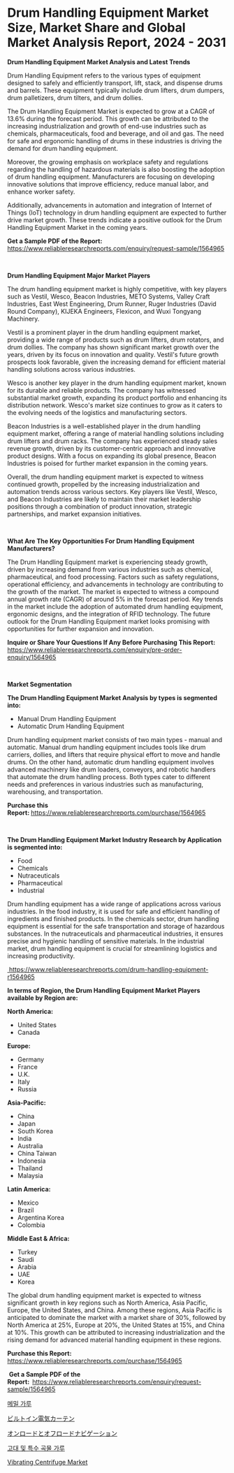 <p><h1>Drum Handling Equipment Market Size, Market Share and Global Market Analysis Report, 2024 - 2031</h1></p><p><strong>Drum Handling Equipment Market Analysis and Latest Trends</strong></p>
<p><p>Drum Handling Equipment refers to the various types of equipment designed to safely and efficiently transport, lift, stack, and dispense drums and barrels. These equipment typically include drum lifters, drum dumpers, drum palletizers, drum tilters, and drum dollies.</p><p>The Drum Handling Equipment Market is expected to grow at a CAGR of 13.6% during the forecast period. This growth can be attributed to the increasing industrialization and growth of end-use industries such as chemicals, pharmaceuticals, food and beverage, and oil and gas. The need for safe and ergonomic handling of drums in these industries is driving the demand for drum handling equipment.</p><p>Moreover, the growing emphasis on workplace safety and regulations regarding the handling of hazardous materials is also boosting the adoption of drum handling equipment. Manufacturers are focusing on developing innovative solutions that improve efficiency, reduce manual labor, and enhance worker safety.</p><p>Additionally, advancements in automation and integration of Internet of Things (IoT) technology in drum handling equipment are expected to further drive market growth. These trends indicate a positive outlook for the Drum Handling Equipment Market in the coming years.</p></p>
<p><strong>Get a Sample PDF of the Report:&nbsp;</strong> <a href="https://www.reliableresearchreports.com/enquiry/request-sample/1564965">https://www.reliableresearchreports.com/enquiry/request-sample/1564965</a></p>
<p>&nbsp;</p>
<p><strong>Drum Handling Equipment Major Market Players</strong></p>
<p><p>The drum handling equipment market is highly competitive, with key players such as Vestil, Wesco, Beacon Industries, METO Systems, Valley Craft Industries, East West Engineering, Drum Runner, Ruger Industries (David Round Company), KIJEKA Engineers, Flexicon, and Wuxi Tongyang Machinery.</p><p>Vestil is a prominent player in the drum handling equipment market, providing a wide range of products such as drum lifters, drum rotators, and drum dollies. The company has shown significant market growth over the years, driven by its focus on innovation and quality. Vestil's future growth prospects look favorable, given the increasing demand for efficient material handling solutions across various industries.</p><p>Wesco is another key player in the drum handling equipment market, known for its durable and reliable products. The company has witnessed substantial market growth, expanding its product portfolio and enhancing its distribution network. Wesco's market size continues to grow as it caters to the evolving needs of the logistics and manufacturing sectors.</p><p>Beacon Industries is a well-established player in the drum handling equipment market, offering a range of material handling solutions including drum lifters and drum racks. The company has experienced steady sales revenue growth, driven by its customer-centric approach and innovative product designs. With a focus on expanding its global presence, Beacon Industries is poised for further market expansion in the coming years.</p><p>Overall, the drum handling equipment market is expected to witness continued growth, propelled by the increasing industrialization and automation trends across various sectors. Key players like Vestil, Wesco, and Beacon Industries are likely to maintain their market leadership positions through a combination of product innovation, strategic partnerships, and market expansion initiatives.</p></p>
<p>&nbsp;</p>
<p><strong>What Are The Key Opportunities For Drum Handling Equipment Manufacturers?</strong></p>
<p><p>The Drum Handling Equipment market is experiencing steady growth, driven by increasing demand from various industries such as chemical, pharmaceutical, and food processing. Factors such as safety regulations, operational efficiency, and advancements in technology are contributing to the growth of the market. The market is expected to witness a compound annual growth rate (CAGR) of around 5% in the forecast period. Key trends in the market include the adoption of automated drum handling equipment, ergonomic designs, and the integration of RFID technology. The future outlook for the Drum Handling Equipment market looks promising with opportunities for further expansion and innovation.</p></p>
<p><strong>Inquire or Share Your Questions If Any Before Purchasing This Report:</strong> <a href="https://www.reliableresearchreports.com/enquiry/pre-order-enquiry/1564965">https://www.reliableresearchreports.com/enquiry/pre-order-enquiry/1564965</a></p>
<p>&nbsp;</p>
<p><strong>Market Segmentation</strong></p>
<p><strong>The Drum Handling Equipment Market Analysis by types is segmented into:</strong></p>
<p><ul><li>Manual Drum Handling Equipment</li><li>Automatic Drum Handling Equipment</li></ul></p>
<p><p>Drum handling equipment market consists of two main types - manual and automatic. Manual drum handling equipment includes tools like drum carriers, dollies, and lifters that require physical effort to move and handle drums. On the other hand, automatic drum handling equipment involves advanced machinery like drum loaders, conveyors, and robotic handlers that automate the drum handling process. Both types cater to different needs and preferences in various industries such as manufacturing, warehousing, and transportation.</p></p>
<p><strong>Purchase this Report:&nbsp;</strong><a href="https://www.reliableresearchreports.com/purchase/1564965">https://www.reliableresearchreports.com/purchase/1564965</a></p>
<p>&nbsp;</p>
<p><strong>The Drum Handling Equipment Market Industry Research by Application is segmented into:</strong></p>
<p><ul><li>Food</li><li>Chemicals</li><li>Nutraceuticals</li><li>Pharmaceutical</li><li>Industrial</li></ul></p>
<p><p>Drum handling equipment has a wide range of applications across various industries. In the food industry, it is used for safe and efficient handling of ingredients and finished products. In the chemicals sector, drum handling equipment is essential for the safe transportation and storage of hazardous substances. In the nutraceuticals and pharmaceutical industries, it ensures precise and hygienic handling of sensitive materials. In the industrial market, drum handling equipment is crucial for streamlining logistics and increasing productivity.</p></p>
<p><a href="https://www.reliableresearchreports.com/drum-handling-equipment-r1564965">&nbsp;https://www.reliableresearchreports.com/drum-handling-equipment-r1564965</a></p>
<p><strong>In terms of Region, the Drum Handling Equipment Market Players available by Region are:</strong></p>
<p>
    <p> <strong> North America: </strong>
        <ul>
            <li>United States</li>
            <li>Canada</li>
        </ul>
        </p> 
    <p> <strong> Europe: </strong>
        <ul>
            <li>Germany</li>
            <li>France</li>
            <li>U.K.</li>
            <li>Italy</li>
            <li>Russia</li>
        </ul>
        </p> 
    <p> <strong> Asia-Pacific: </strong>
        <ul>
            <li>China</li>
            <li>Japan</li>
            <li>South Korea</li>
            <li>India</li>
            <li>Australia</li>
            <li>China Taiwan</li>
            <li>Indonesia</li>
            <li>Thailand</li>
            <li>Malaysia</li>
        </ul>
        </p> 
    <p> <strong> Latin America: </strong>
        <ul>
            <li>Mexico</li>
            <li>Brazil</li>
            <li>Argentina Korea</li>
            <li>Colombia</li>
        </ul>
        </p> 
    <p> <strong> Middle East & Africa: </strong>
        <ul>
            <li>Turkey</li>
            <li>Saudi</li>
            <li>Arabia</li>
            <li>UAE</li>
            <li>Korea</li>
        </ul>
    </p>
    </p>
<p><p>The global drum handling equipment market is expected to witness significant growth in key regions such as North America, Asia Pacific, Europe, the United States, and China. Among these regions, Asia Pacific is anticipated to dominate the market with a market share of 30%, followed by North America at 25%, Europe at 20%, the United States at 15%, and China at 10%. This growth can be attributed to increasing industrialization and the rising demand for advanced material handling equipment in these regions.</p></p>
<p><strong>Purchase this Report: </strong><a href="https://www.reliableresearchreports.com/purchase/1564965">https://www.reliableresearchreports.com/purchase/1564965</a></p>
<p>&nbsp;<strong>Get a Sample PDF of the Report:&nbsp;&nbsp;</strong><a href="https://www.reliableresearchreports.com/enquiry/request-sample/1564965">https://www.reliableresearchreports.com/enquiry/request-sample/1564965</a></p>
<p><strong></strong></p>
<p><p><a href="https://github.com/RichardLueilwitz787/Market-Research-Report-List-2/blob/main/3273065171689.md">메밀 가루</a></p><p><a href="https://github.com/VinceMarvin1/Market-Research-Report-List-1/blob/main/4393398159993.md">ビルトイン電気カーテン</a></p><p><a href="https://github.com/DayanaRunolfsdottir/Market-Research-Report-List-1/blob/main/8891634159994.md">オンロードとオフロードナビゲーション</a></p><p><a href="https://github.com/fredrickeglers/Market-Research-Report-List-2/blob/main/2604330171688.md">고대 및 특수 곡물 가루</a></p><p><a href="https://github.com/MyrtisWest1/Market-Research-Report-List-1/blob/main/vibrating-centrifuge-market.md">Vibrating Centrifuge Market</a></p></p>